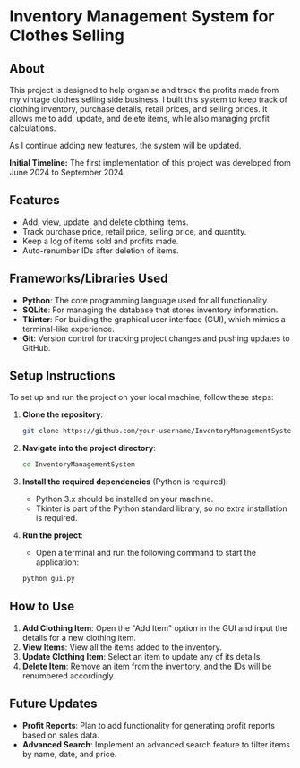 # Inventory Management System for Clothes Selling

## About

This project is designed to help organise and track the profits made from my vintage clothes selling side business. I built this system to keep track of clothing inventory, purchase details, retail prices, and selling prices. It allows me to add, update, and delete items, while also managing profit calculations.

As I continue adding new features, the system will be updated.

**Initial Timeline:** The first implementation of this project was developed from June 2024 to September 2024.

## Features
- Add, view, update, and delete clothing items.
- Track purchase price, retail price, selling price, and quantity.
- Keep a log of items sold and profits made.
- Auto-renumber IDs after deletion of items.

## Frameworks/Libraries Used

- **Python**: The core programming language used for all functionality.
- **SQLite**: For managing the database that stores inventory information.
- **Tkinter**: For building the graphical user interface (GUI), which mimics a terminal-like experience.
- **Git**: Version control for tracking project changes and pushing updates to GitHub.

## Setup Instructions

To set up and run the project on your local machine, follow these steps:

1. **Clone the repository**:
    ```bash
    git clone https://github.com/your-username/InventoryManagementSystem.git
    ```

2. **Navigate into the project directory**:
    ```bash
    cd InventoryManagementSystem
    ```

3. **Install the required dependencies** (Python is required):
    - Python 3.x should be installed on your machine.
    - Tkinter is part of the Python standard library, so no extra installation is required.

4. **Run the project**:
    - Open a terminal and run the following command to start the application:
    ```bash
    python gui.py
    ```

## How to Use
1. **Add Clothing Item**: Open the "Add Item" option in the GUI and input the details for a new clothing item.
2. **View Items**: View all the items added to the inventory.
3. **Update Clothing Item**: Select an item to update any of its details.
4. **Delete Item**: Remove an item from the inventory, and the IDs will be renumbered accordingly.

## Future Updates
- **Profit Reports**: Plan to add functionality for generating profit reports based on sales data.
- **Advanced Search**: Implement an advanced search feature to filter items by name, date, and price.
